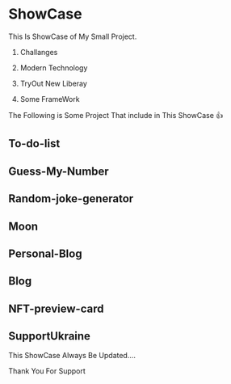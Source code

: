 # ShowCase

This Is ShowCase of My Small Project.
  
  1) Challanges 
  
  2) Modern Technology
  
  3) TryOut New Liberay
  
  4) Some FrameWork

The Following is Some Project That include in This ShowCase 👍

To-do-list
------------------------------------------------------
Guess-My-Number
------------------------------------------------------
Random-joke-generator
------------------------------------------------------
Moon
------------------------------------------------------
Personal-Blog
------------------------------------------------------
Blog
------------------------------------------------------
NFT-preview-card
------------------------------------------------------
SupportUkraine
------------------------------------------------------

This ShowCase Always Be Updated....

Thank You For Support

